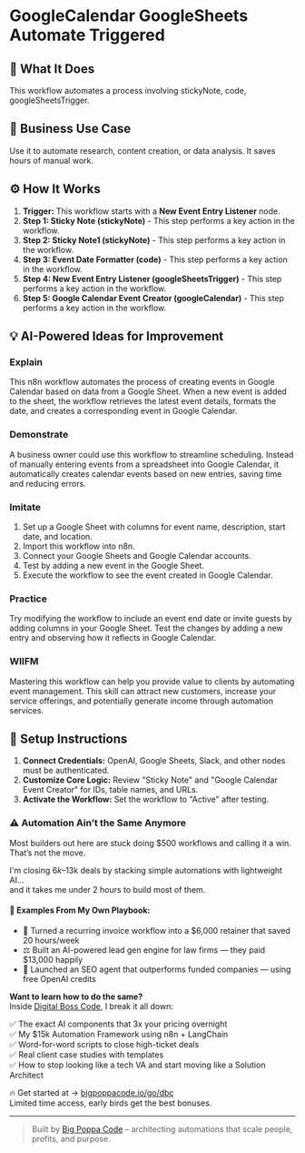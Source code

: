 # GoogleCalendar GoogleSheets Automate Triggered

## 🚀 What It Does
This workflow automates a process involving stickyNote, code, googleSheetsTrigger.

## 💼 Business Use Case
Use it to automate research, content creation, or data analysis. It saves hours of manual work.

## ⚙️ How It Works
1.  **Trigger:** This workflow starts with a **New Event Entry Listener** node.
2. **Step 1: Sticky Note (stickyNote)** - This step performs a key action in the workflow.
3. **Step 2: Sticky Note1 (stickyNote)** - This step performs a key action in the workflow.
4. **Step 3: Event Date Formatter (code)** - This step performs a key action in the workflow.
5. **Step 4: New Event Entry Listener (googleSheetsTrigger)** - This step performs a key action in the workflow.
6. **Step 5: Google Calendar Event Creator (googleCalendar)** - This step performs a key action in the workflow.

## 💡 AI-Powered Ideas for Improvement
### Explain
This n8n workflow automates the process of creating events in Google Calendar based on data from a Google Sheet. When a new event is added to the sheet, the workflow retrieves the latest event details, formats the date, and creates a corresponding event in Google Calendar.

### Demonstrate
A business owner could use this workflow to streamline scheduling. Instead of manually entering events from a spreadsheet into Google Calendar, it automatically creates calendar events based on new entries, saving time and reducing errors.

### Imitate
1. Set up a Google Sheet with columns for event name, description, start date, and location.
2. Import this workflow into n8n.
3. Connect your Google Sheets and Google Calendar accounts.
4. Test by adding a new event in the Google Sheet.
5. Execute the workflow to see the event created in Google Calendar.

### Practice
Try modifying the workflow to include an event end date or invite guests by adding columns in your Google Sheet. Test the changes by adding a new entry and observing how it reflects in Google Calendar.

### WIIFM
Mastering this workflow can help you provide value to clients by automating event management. This skill can attract new customers, increase your service offerings, and potentially generate income through automation services.

## 🔧 Setup Instructions
1. **Connect Credentials:** OpenAI, Google Sheets, Slack, and other nodes must be authenticated.
2. **Customize Core Logic:** Review "Sticky Note" and "Google Calendar Event Creator" for IDs, table names, and URLs.
3. **Activate the Workflow:** Set the workflow to "Active" after testing.

### ⚠️ Automation Ain’t the Same Anymore

Most builders out here are stuck doing $500 workflows and calling it a win.  
That’s not the move.  

I'm closing $6k–$13k deals by stacking simple automations with lightweight AI...  
and it takes me under 2 hours to build most of them.

#### 🧠 Examples From My Own Playbook:
- 🔁 Turned a recurring invoice workflow into a $6,000 retainer that saved 20 hours/week  
- ⚖️ Built an AI-powered lead gen engine for law firms — they paid $13,000 happily  
- 🚀 Launched an SEO agent that outperforms funded companies — using free OpenAI credits  

**Want to learn how to do the same?**  
Inside [Digital Boss Code](https://bigpoppacode.io/go/dbc), I break it all down:

✅ The exact AI components that 3x your pricing overnight  
✅ My $15k Automation Framework using n8n + LangChain  
✅ Word-for-word scripts to close high-ticket deals  
✅ Real client case studies with templates  
✅ How to stop looking like a tech VA and start moving like a Solution Architect  

🔥 Get started at → [bigpoppacode.io/go/dbc](https://bigpoppacode.io/go/dbc)  
Limited time access, early birds get the best bonuses.

---
> Built by [Big Poppa Code](https://bigpoppacode.io) – architecting automations that scale people, profits, and purpose.
